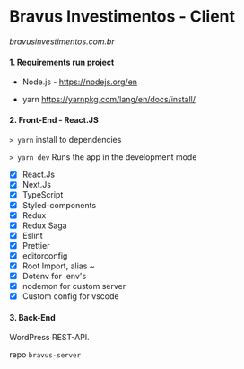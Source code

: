# Bravus Investimentos - Client

_bravusinvestimentos.com.br_

#### 1. Requirements run project

- Node.js - https://nodejs.org/en

- yarn https://yarnpkg.com/lang/en/docs/install/

#### 2. Front-End - React.JS

`> yarn` install to dependencies

`> yarn dev` Runs the app in the development mode

- [x] React.Js
- [x] Next.Js
- [x] TypeScript
- [x] Styled-components
- [x] Redux
- [x] Redux Saga
- [x] Eslint
- [x] Prettier
- [x] editorconfig
- [x] Root Import, alias ~
- [x] Dotenv for .env's
- [x] nodemon for custom server
- [x] Custom config for vscode

#### 3. Back-End

WordPress REST-API.

repo `bravus-server`
